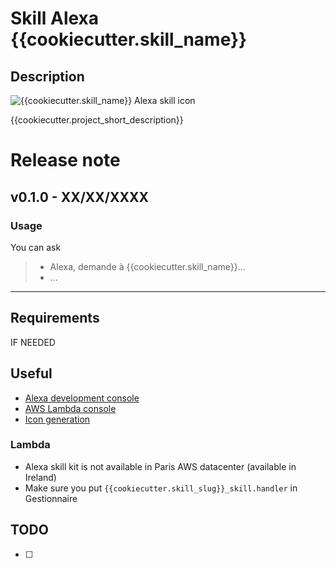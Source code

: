 # Skill Alexa {{cookiecutter.skill_name}}

## Description

![{{cookiecutter.skill_name}} Alexa skill icon](/icons/icon_108.png)

{{cookiecutter.project_short_description}}

# Release note

## v0.1.0 - XX/XX/XXXX

### Usage

You can ask 

> - Alexa, demande à {{cookiecutter.skill_name}}...
> - ...


-------------------------------

## Requirements

IF NEEDED

## Useful

- [Alexa development console](https://developer.amazon.com/alexa/console/ask)
- [AWS Lambda console](https://eu-west-1.console.aws.amazon.com/lambda/home?region=eu-west-1)
- [Icon generation](https://developer.amazon.com/fr/docs/tools/icon-builder.html)

### Lambda 

- Alexa skill kit is not available in Paris AWS datacenter (available in Ireland)
- Make sure you put `{{cookiecutter.skill_slug}}_skill.handler` in Gestionnaire


## TODO

- [ ] 
